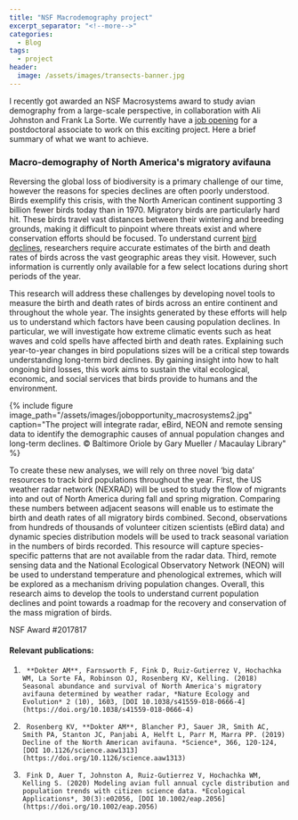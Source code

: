 ```yaml
---
title: "NSF Macrodemography project"
excerpt_separator: "<!--more-->"
categories:
  - Blog
tags:
  - project
header:
  image: /assets/images/transects-banner.jpg
---
```


I recently got awarded an NSF Macrosystems award to study avian demography from a large-scale perspective, in collaboration with Ali Johnston and Frank La Sorte. We currently have  a [job opening](/opportunities/) for a postdoctoral associate to work on this exciting project. Here a brief summary of what we want to achieve.

### Macro-demography of North America's migratory avifauna

Reversing the global loss of biodiversity is a primary challenge of our time, however the reasons for species declines are often poorly understood. Birds exemplify this crisis, with the North American continent supporting 3 billion fewer birds today than in 1970. Migratory birds are particularly hard hit. These birds travel vast distances between their wintering and breeding grounds, making it difficult to pinpoint where threats exist and where conservation efforts should be focused. To understand current [bird declines](/blog/3billionbirds), researchers require accurate estimates of the birth and death rates of birds across the vast geographic areas they visit. However, such information is currently only available for a few select locations during short periods of the year.

This research will address these challenges by developing novel tools to measure the birth and death rates of birds across an entire continent and throughout the whole year. The insights generated by these efforts will help us to understand which factors have been causing population declines. In particular, we will investigate how extreme climatic events such as heat waves and cold spells have affected birth and death rates. Explaining such year-to-year changes in bird populations sizes will be a critical step towards understanding long-term bird declines. By gaining insight into how to halt ongoing bird losses, this work aims to sustain the vital ecological, economic, and social services that birds provide to humans and the environment. 

{% include figure image_path="/assets/images/jobopportunity_macrosystems2.jpg" caption="The project will integrate radar, eBird, NEON and remote sensing data to identify the demographic causes of annual population changes and long-term declines. © Baltimore Oriole by Gary Mueller / Macaulay Library" %}

To create these new analyses, we will rely on three novel ‘big data’ resources to track bird populations throughout the year. First, the US weather radar network (NEXRAD) will be used to study the flow of migrants into and out of North America during fall and spring migration. Comparing these numbers between adjacent seasons will enable us to estimate the birth and death rates of all migratory birds combined. Second, observations from hundreds of thousands of volunteer citizen scientists (eBird data) and dynamic species distribution models will be used to track seasonal variation in the numbers of birds recorded. This resource will capture species-specific patterns that are not available from the radar data. Third, remote sensing data and the National Ecological Observatory Network (NEON) will be used to understand temperature and phenological extremes, which will be explored as a mechanism driving population changes. Overall, this research aims to develop the tools to understand current population declines and point towards a roadmap for the recovery and conservation of the mass migration of birds. 

NSF Award #2017817


#### Relevant publications:
1.      **Dokter AM**, Farnsworth F, Fink D, Ruiz-Gutierrez V, Hochachka WM, La Sorte FA, Robinson OJ, Rosenberg KV, Kelling. (2018) Seasonal abundance and survival of North America's migratory avifauna determined by weather radar, *Nature Ecology and Evolution* 2 (10), 1603, [DOI 10.1038/s41559-018-0666-4](https://doi.org/10.1038/s41559-018-0666-4)
1.      Rosenberg KV, **Dokter AM**, Blancher PJ, Sauer JR, Smith AC, Smith PA, Stanton JC, Panjabi A, Helft L, Parr M, Marra PP. (2019) Decline of the North American avifauna. *Science*, 366, 120-124, [DOI 10.1126/science.aaw1313](https://doi.org/10.1126/science.aaw1313)
1.      Fink D, Auer T, Johnston A, Ruiz‐Gutierrez V, Hochachka WM, Kelling S. (2020) Modeling avian full annual cycle distribution and population trends with citizen science data. *Ecological Applications*, 30(3):e02056, [DOI 10.1002/eap.2056](https://doi.org/10.1002/eap.2056)

